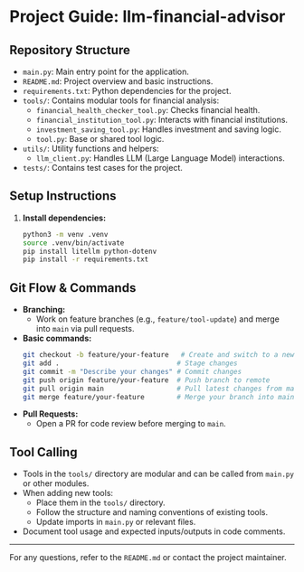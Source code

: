 # Project Guide: llm-financial-advisor

## Repository Structure

- `main.py`: Main entry point for the application.
- `README.md`: Project overview and basic instructions.
- `requirements.txt`: Python dependencies for the project.
- `tools/`: Contains modular tools for financial analysis:
  - `financial_health_checker_tool.py`: Checks financial health.
  - `financial_institution_tool.py`: Interacts with financial institutions.
  - `investment_saving_tool.py`: Handles investment and saving logic.
  - `tool.py`: Base or shared tool logic.
- `utils/`: Utility functions and helpers:
  - `llm_client.py`: Handles LLM (Large Language Model) interactions.
- `tests/`: Contains test cases for the project.

## Setup Instructions

1. **Install dependencies:**
   ```bash
   python3 -m venv .venv
   source .venv/bin/activate
   pip install litellm python-dotenv
   pip install -r requirements.txt
   ```
## Git Flow & Commands

- **Branching:**
  - Work on feature branches (e.g., `feature/tool-update`) and merge into `main` via pull requests.
- **Basic commands:**
  ```bash
  git checkout -b feature/your-feature   # Create and switch to a new branch
  git add .                             # Stage changes
  git commit -m "Describe your changes" # Commit changes
  git push origin feature/your-feature  # Push branch to remote
  git pull origin main                  # Pull latest changes from main
  git merge feature/your-feature        # Merge your branch into main
  ```
- **Pull Requests:**
  - Open a PR for code review before merging to `main`.

## Tool Calling

- Tools in the `tools/` directory are modular and can be called from `main.py` or other modules.
- When adding new tools:
  - Place them in the `tools/` directory.
  - Follow the structure and naming conventions of existing tools.
  - Update imports in `main.py` or relevant files.
- Document tool usage and expected inputs/outputs in code comments.

---
For any questions, refer to the `README.md` or contact the project maintainer.
